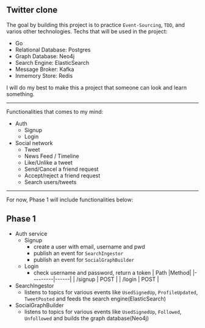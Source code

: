 ## Twitter clone

The goal by building this project is to practice `Event-Sourcing`, `TDD`, and varios other technologies.
Techs that will be used in the project:
- Go
- Relational Database: Postgres
- Graph Database: Neo4j
- Search Engine: ElasticSearch
- Message Broker: Kafka
- Inmemory Store: Redis
  

I will do my best to make this a project that someone can look and learn something.

---

Functionalities that comes to my mind:
- Auth
  - Signup
  - Login
- Social network
  - Tweet
  - News Feed / Timeline
  - Like/Unlike a tweet
  - Send/Cancel a friend request
  - Accept/reject a friend request
  - Search users/tweets
---

For now, Phase 1 will include functionalities below:
## Phase 1
- Auth service
  - Signup
    - create a user with email, username and pwd
    - publish an event for `SearchIngestor`
    - publish an event for `SocialGraphBuilder`
  - Login
    - check username and password, return a token
      |   Path  |Method|
      |---------|------|
      | /signup | POST |
      | /login  | POST |
- SearchIngestor
  - listens to topics for various events like `UsedSignedUp`, `ProfileUpdated`, `TweetPosted` and feeds the search engine(ElasticSearch)
- SocialGraphBuilder
  - listens to topics for various events like `UsedSignedUp`, `Followed`, `Unfollowed` and builds the graph database(Neo4j)

